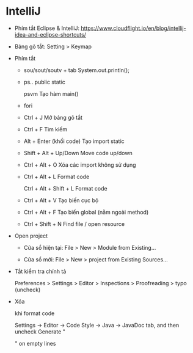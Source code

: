 # IntelliJ

- Phím tắt Eclipse & IntelliJ: https://www.cloudflight.io/en/blog/intellij-idea-and-eclipse-shortcuts/

- Bảng gõ tắt: Setting > Keymap

- Phím tắt
    
	- sou/sout/soutv  + tab					System.out.println();
	
	- ps..									public static
	
		psvm								Tạo hàm main()
    
	- fori
    
	- Ctrl + J                				Mở bảng gõ tắt
	
	- Ctrl + F                				Tìm kiếm
	
	- Alt + Enter (khối code)				Tạo import static
	
	- Shift + Alt + Up/Down    				Move code up/down
    
	- Ctrl + Alt + O          				Xóa các import không sử dụng
	
	- Ctrl + Alt + L          				Format code
	
	  Ctrl + Alt + Shift + L   				Format code 
	
	- Ctrl + Alt + V						Tạo biến cục bộ 
	
	- Ctrl + Alt + F						Tạo biến global (nằm ngoài method)
	
	- Ctrl + Shift + N						Find file / open resource
	
- Open project

	+ Cửa sổ hiện tại: 	File > New > Module from Existing...
	
	+ Cửa sổ mới: 		File > New > project from Existing Sources...

- Tắt kiểm tra chính tả

	Preferences > Settings > Editor > Inspections > Proofreading > typo (uncheck)

- Xóa <p> khi format code

	Settings -> Editor -> Code Style
  	     -> Java -> JavaDoc tab, and then uncheck Generate "<p>" on empty lines
